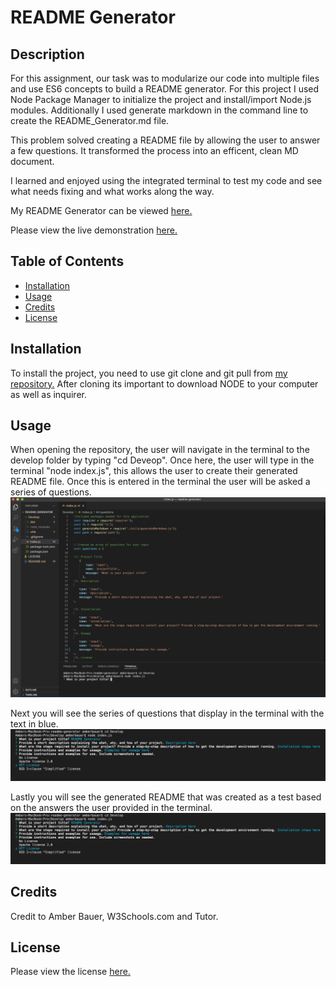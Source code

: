 # README Generator

## Description 

For this assignment, our task was to modularize our code into multiple files and use ES6 concepts to build a README generator. For this project I used Node Package Manager to initialize the project and install/import Node.js modules. Additionally I used generate markdown in  the command line to create the README_Generator.md file. 

This problem solved creating a README file by allowing the user to answer a few questions. It transformed the process into an efficent, clean MD document.  

I learned and enjoyed using the integrated terminal to test my code and see what needs fixing and what works along the way. 


My README Generator can be viewed <a href ="https://abauer424.github.io/readme-generator/"> here.</a> 

Please view the live demonstration <a href ="https://www.dropbox.com/s/ppz13a3bo7rpf6e/Amber-Bauer.mp4?dl=0"> here. </a>



## Table of Contents 

* [Installation](#installation)
* [Usage](#usage)
* [Credits](#credits)
* [License](#license)


## Installation

To install the project, you need to use git clone and git pull from <a href ="https://github.com/abauer424/readme-generator">my repository.</a> After cloning its important to download NODE to your computer as well as inquirer. 


## Usage 

When opening the repository, the user will navigate in the terminal to the develop folder by typing "cd Deveop". Once here, the user will type in the terminal "node index.js", this allows the user to create their generated README file. Once this is entered in the terminal the user will be asked a series of questions. 
<img src="https://github.com/abauer424/readme-generator/blob/main/Develop/images/1.png" alt="image of terminal"/>

Next you will see the series of questions that display in the terminal with the text in blue. 
<img src="https://github.com/abauer424/readme-generator/blob/main/Develop/images/2.png" alt="image of terminal"/>

Lastly you will see the generated README that was created as a test based on the answers the user provided in the terminal.
<img src="https://github.com/abauer424/readme-generator/blob/main/Develop/images/2.png" alt="image of terminal"/>


## Credits

Credit to Amber Bauer, W3Schools.com and Tutor.


## License

Please view the license <a href="https://github.com/abauer424/readme-generator/blob/main/LICENSE">here.</a>


